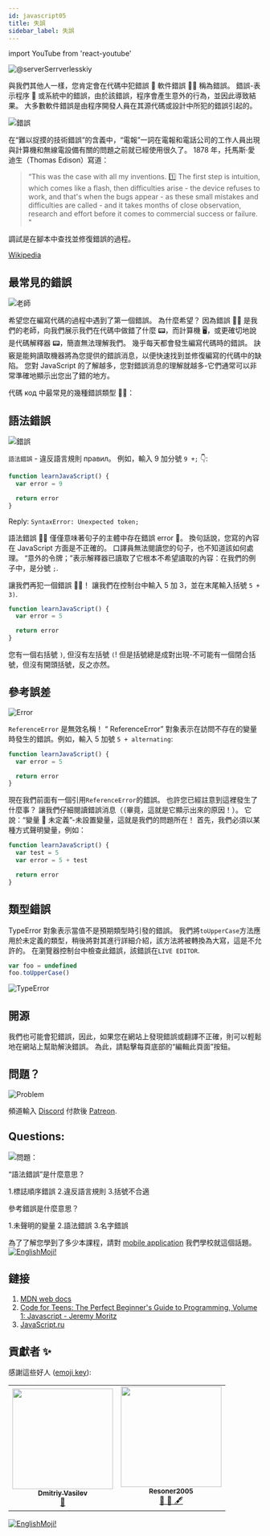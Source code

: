 ```yaml
---
id: javascript05
title: 失誤
sidebar_label: 失誤
---
```


import YouTube from 'react-youtube'

![@serverSerrverlesskiy](/img/javascript/headers/05.jpg)

與我們其他人一樣，您肯定會在代碼中犯錯誤 🙅 軟件錯誤 🙅‍♂️ 稱為錯誤。 錯誤-表示程序 💾 或系統中的錯誤，由於該錯誤，程序會產生意外的行為，並因此導致結果。 大多數軟件錯誤是由程序開發人員在其源代碼或設計中所犯的錯誤引起的。

![錯誤](https://media.giphy.com/media/1VT3UNeWdijUSMpRL4/giphy.gif)

在“難以捉摸的技術錯誤”的含義中，“電報”一詞在電報和電話公司的工作人員出現與計算機和無線電設備有關的問題之前就已經使用很久了。 1878 年，托馬斯·愛迪生（Thomas Edison）寫道：

> “This was the case with all my inventions. 1️⃣ The first step is intuition, which comes like a flash, then difficulties arise - the device refuses to work, and that's when the bugs appear - as these small mistakes and difficulties are called - and it takes months of close observation, research and effort before it comes to commercial success or failure. "

調試是在腳本中查找並修復錯誤的過程。

[Wikipedia](https://ru.wikipedia.org/wiki/Программная_ошибка🙅‍♂️)

<!-- ## Видео

<YouTube videoId="xJtVop2fAxg" /> -->

## 最常見的錯誤

![老師](https://media.giphy.com/media/27c3zdaY6eeIAwp7Qi/giphy.gif)

希望您在編寫代碼的過程中遇到了第一個錯誤。 為什麼希望？ 因為錯誤 🙅‍♂️ 是我們的老師，向我們展示我們在代碼中做錯了什麼 📟，而計算機 🖥️，或更確切地說是代碼解釋器 📟，簡直無法理解我們。 幾乎每天都會發生編寫代碼時的錯誤。 訣竅是能夠讀取機器將為您提供的錯誤消息，以便快速找到並修復編寫的代碼中的缺陷。 您對 JavaScript 的了解越多，您對錯誤消息的理解就越多-它們通常可以非常準確地顯示出您出了錯的地方。

代碼 код 中最常見的幾種錯誤類型 🙅‍♂️：

## 語法錯誤

![錯誤](https://media.giphy.com/media/TqiwHbFBaZ4ti/giphy.gif)

`語法錯誤` - 違反語言規則 правил。 例如，輸入 9 加分號 `9 +;` 👇:

```jsx live
function learnJavaScript() {
  var error = 9

  return error
}
```

Reply: `SyntaxError: Unexpected token;`

語法錯誤 🙅‍♂️ 僅僅意味著句子的主體中存在錯誤 error‍ 🙅️。 換句話說，您寫的內容在 JavaScript 方面是不正確的。 口譯員無法閱讀您的句子，也不知道該如何處理。 “意外的令牌；”表示解釋器已讀取了它根本不希望讀取的內容：在我們的例子中，是分號 `;`.

讓我們再犯一個錯誤 🙅‍♂️！
讓我們在控制台中輸入 5 加 3，並在末尾輸入括號 `5 + 3)`.

```jsx live
function learnJavaScript() {
  var error = 5

  return error
}
```

您有一個右括號 `)`, 但沒有左括號 `(`! 但是括號總是成對出現-不可能有一個閉合括號，但沒有開頭括號，反之亦然。

## 參考誤差

![Error](https://media.giphy.com/media/8L0Pky6C83SzkzU55a/giphy.gif)

`ReferenceError` 是無效名稱！ “ ReferenceError” 對象表示在訪問不存在的變量時發生的錯誤。例如，輸入 5 加號 `5 + alternating`:

```jsx live
function learnJavaScript() {
  var error = 5

  return error
}
```

現在我們前面有一個引用`ReferenceError`的錯誤。 也許您已經註意到這裡發生了什麼事？ 讓我們仔細閱讀錯誤消息（（畢竟，這就是它顯示出來的原因！）。 它說：“變量 🔔 未定義”-未設置變量，這就是我們的問題所在！ 首先，我們必須以某種方式聲明變量，例如：

```jsx live
function learnJavaScript() {
  var test = 5
  var error = 5 + test

  return error
}
```

## 類型錯誤

TypeError 對象表示當值不是預期類型時引發的錯誤。 我們將`toUpperCase`方法應用於未定義的類型，稍後將對其進行詳細介紹，該方法將被轉換為大寫，這是不允許的。 在瀏覽器控制台中檢查此錯誤，該錯誤在`LIVE EDITOR`.

```javascript
var foo = undefined
foo.toUpperCase()
```

![TypeError](/img/javascript/25.jpg)

## 開源

我們也可能會犯錯誤，因此，如果您在網站上發現錯誤或翻譯不正確，則可以輕鬆地在網站上幫助解決錯誤。 為此，請點擊每頁底部的“編輯此頁面”按鈕。

## 問題？

![Problem](https://media.giphy.com/media/xTiTnGeUsWOEwsGoG4/giphy.gif)

頻道輸入 [Discord](https://discord.gg/6GDAfXn) 付款後 [Patreon](https://www.patreon.com/javascriptcamp).

## Questions:

![問題：](https://media.giphy.com/media/l0HlRnAWXxn0MhKLK/giphy.gif)

“語法錯誤”是什麼意思？

1.標誌順序錯誤 2.違反語言規則 3.括號不合適

參考錯誤是什麼意思？

1.未聲明的變量 2.語法錯誤 3.名字錯誤

為了了解您學到了多少本課程，請對 [mobile application](http://onelink.to/njhc95) 我們學校就這個話題。
[![EnglishMoji!](/img/logo/englishmoji.png)](https://apps.apple.com/kz/app/englishmoji/id6450254885)

## 鏈接

1. [MDN web docs](https://developer.mozilla.org/ru/docs/Web/JavaScript/Data_structures)
2. [Code for Teens: The Perfect Beginner's Guide to Programming, Volume 1: Javascript - Jeremy Moritz](https://www.amazon.com/Code-Teens-Beginners-Programming-Javascript-ebook/dp/B07FCTLVPC)
3. [JavaScript.ru](https://learn.javascript.ru/types)

## 貢獻者 ✨

感謝這些好人 ([emoji key](https://allcontributors.org/docs/en/emoji-key)):

<table>
  <tr>
    <td align="center"><a href="https://fullstackserverless.github.io/"><img src="https://avatars0.githubusercontent.com/u/6774813?v=4?s=200" width="200px;" alt=""/><br /><sub><b>Dmitriy Vasilev</b></sub></a><br /> <a href="https://github.com/gHashTag/react-native-village/commits?author=gHashTag" title="Documentation">📖</a></td>
    <td align="center"><a href="https://github.com/Resoner2005"><img src="https://avatars1.githubusercontent.com/u/75675814?v=4?s=200" width="200px;" alt=""/><br /><sub><b>Resoner2005</b></sub></a><br /><a href="https://github.com/gHashTag/react-native-village/issues?q=author%3AResoner2005" title="Bug reports">🐛 🎨 🖋</a></td>
  </tr>
  
</table>

[![EnglishMoji!](/img/logo/englishmoji.png)](https://apps.apple.com/kz/app/englishmoji/id6450254885)
